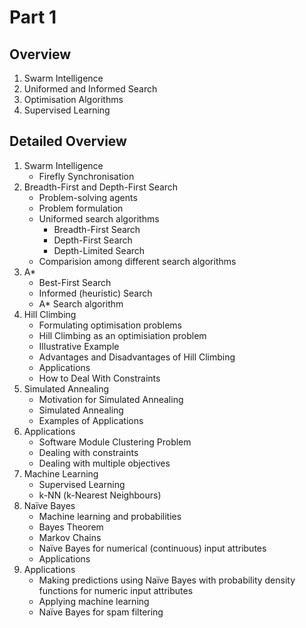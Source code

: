 # Part 1

## Overview
1. Swarm Intelligence
2. Uniformed and Informed Search
3. Optimisation Algorithms
4. Supervised Learning


## Detailed Overview
1. Swarm Intelligence
    - Firefly Synchronisation
2. Breadth-First and Depth-First Search
    - Problem-solving agents
    - Problem formulation
    - Uniformed search algorithms
        - Breadth-First Search
        - Depth-First Search
        - Depth-Limited Search
    - Comparision among different search algorithms
3. A*
    - Best-First Search
    - Informed (heuristic) Search
    - A* Search algorithm
4. Hill Climbing
    - Formulating optimisation problems
    - Hill Climbing as an optimisiation problem
    - Illustrative Example
    - Advantages and Disadvantages of Hill Climbing
    - Applications
    - How to Deal With Constraints
5. Simulated Annealing
    - Motivation for Simulated Annealing
    - Simulated Annealing
    - Examples of Applications
6. Applications
    - Software Module Clustering Problem
    - Dealing with constraints
    - Dealing with multiple objectives
7. Machine Learning
    - Supervised Learning
    - k-NN (k-Nearest Neighbours)
8. Naïve Bayes
    - Machine learning and probabilities
    - Bayes Theorem
    - Markov Chains
    - Naïve Bayes for numerical (continuous) input attributes
    - Applications
9. Applications
    - Making predictions using Naïve Bayes with probability density functions for numeric input attributes
    - Applying machine learning
    - Naïve Bayes for spam filtering